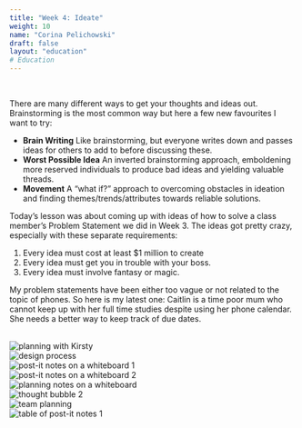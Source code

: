 ```yaml
---
title: "Week 4: Ideate"
weight: 10
name: "Corina Pelichowski"
draft: false
layout: "education"
# Education
---
```

<div class="container">
    <br>
    <p>
        There are many different ways to get your thoughts and ideas out. Brainstorming is the most common way but here a few new favourites I want to try:
    </p>
    <ul>
    <li>
        <b>Brain Writing</b> 
        Like brainstorming, but everyone writes down and passes ideas for others to add to before discussing these.
    </li>
    <li>
        <b>Worst Possible Idea</b> 
        An inverted brainstorming approach, emboldening more reserved individuals to produce bad ideas and yielding valuable threads.
    </li>
    <li>
        <b>Movement</b> 
        A “what if?” approach to overcoming obstacles in ideation and finding themes/trends/attributes towards reliable solutions.
    </li>
    </ul>
    <p>
        Today’s lesson was about coming up with ideas of how to solve a class member’s Problem Statement we did in Week 3. The ideas got pretty crazy, especially with these separate requirements:
    </p>
    <ol>
        <li>Every idea must cost at least $1 million to create</li>
        <li>Every idea must get you in trouble with your boss.</li>
        <li>Every idea must involve fantasy or magic.</li>
    </ol>
    <p>
        My problem statements have been either too vague or not related to the topic of phones. So here is my latest one: Caitlin is a time poor mum who cannot keep up with her full time studies despite using her phone calendar. She needs a better way to keep track of due dates.
    </p>
    <br>
    <!--IMAGES - First Row-->
    <div class="card-group">
        <div class="card">
            <div class="card-body">
                <img src="/img/master_of_design/masters_dt/dt_4_1.jpg" alt="planning with Kirsty">
            </div>
        </div>
        <div class="card">
            <div class="card-body">
                <img src="/img/master_of_design/masters_dt/dt_4_2.jpg" alt="design process">
            </div>
        </div>
        <div class="card">
            <div class="card-body">
                <img src="/img/master_of_design/masters_dt/dt_4_3.jpg" alt="post-it notes on a whiteboard 1">
            </div>
        </div>
        <div class="card">
            <div class="card-body">
                <img src="/img/master_of_design/masters_dt/dt_4_4.jpg" alt="post-it notes on a whiteboard 2">
            </div>
        </div>
    </div>
    <!--IMAGES - /First Row-->
    <!--IMAGES - Second Row-->
    <div class="card-group">
        <div class="card">
            <div class="card-body">
                <img src="/img/master_of_design/masters_dt/dt_4_5.jpg" alt="planning notes on a whiteboard">
            </div>
        </div>
        <div class="card">
            <div class="card-body">
                <img src="/img/master_of_design/masters_dt/dt_4_6.jpg" alt="thought bubble 2">
            </div>
        </div>
        <div class="card">
            <div class="card-body">
                <img src="/img/master_of_design/masters_dt/dt_4_7.jpg" alt="team planning">
            </div>
        </div>
        <div class="card">
            <div class="card-body">
                <img src="/img/master_of_design/masters_dt/dt_4_8.jpg" alt="table of post-it notes 1">
            </div>
        </div>
    </div>
</div>